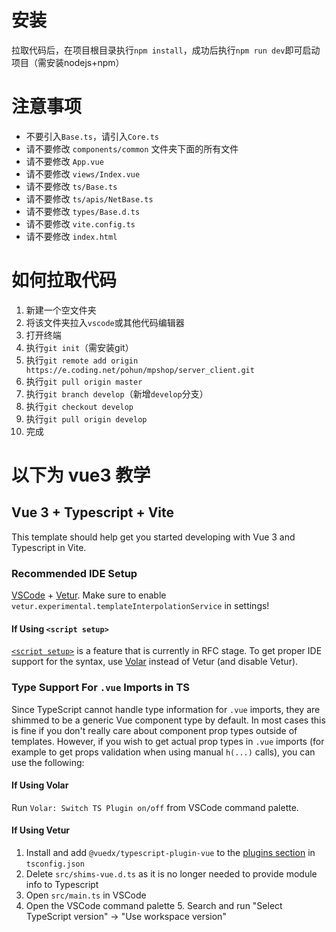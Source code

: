 # 安装
拉取代码后，在项目根目录执行`npm install`，成功后执行`npm run dev`即可启动项目（需安装nodejs+npm）

# 注意事项
* 不要引入`Base.ts`，请引入`Core.ts`
* 请不要修改 `components/common` 文件夹下面的所有文件
* 请不要修改 `App.vue`
* 请不要修改 `views/Index.vue`
* 请不要修改 `ts/Base.ts`
* 请不要修改 `ts/apis/NetBase.ts`
* 请不要修改 `types/Base.d.ts`
* 请不要修改 `vite.config.ts`
* 请不要修改 `index.html`

# 如何拉取代码
1. 新建一个空文件夹
2. 将该文件夹拉入`vscode`或其他代码编辑器
3. 打开终端
4. 执行`git init`（需安装git）
5. 执行`git remote add origin https://e.coding.net/pohun/mpshop/server_client.git`
6. 执行`git pull origin master`
7. 执行`git branch develop`（新增`develop`分支）
8. 执行`git checkout develop`
9. 执行`git pull origin develop`
10. 完成

# 以下为 vue3 教学

## Vue 3 + Typescript + Vite

This template should help get you started developing with Vue 3 and Typescript in Vite.

### Recommended IDE Setup

[VSCode](https://code.visualstudio.com/) + [Vetur](https://marketplace.visualstudio.com/items?itemName=octref.vetur). Make sure to enable `vetur.experimental.templateInterpolationService` in settings!

#### If Using `<script setup>`

[`<script setup>`](https://github.com/vuejs/rfcs/pull/227) is a feature that is currently in RFC stage. To get proper IDE support for the syntax, use [Volar](https://marketplace.visualstudio.com/items?itemName=johnsoncodehk.volar) instead of Vetur (and disable Vetur).

### Type Support For `.vue` Imports in TS

Since TypeScript cannot handle type information for `.vue` imports, they are shimmed to be a generic Vue component type by default. In most cases this is fine if you don't really care about component prop types outside of templates. However, if you wish to get actual prop types in `.vue` imports (for example to get props validation when using manual `h(...)` calls), you can use the following:

#### If Using Volar

Run `Volar: Switch TS Plugin on/off` from VSCode command palette.

#### If Using Vetur

1. Install and add `@vuedx/typescript-plugin-vue` to the [plugins section](https://www.typescriptlang.org/tsconfig#plugins) in `tsconfig.json`
2. Delete `src/shims-vue.d.ts` as it is no longer needed to provide module info to Typescript
3. Open `src/main.ts` in VSCode
4. Open the VSCode command palette 5. Search and run "Select TypeScript version" -> "Use workspace version"
